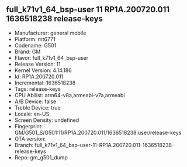 ## full_k71v1_64_bsp-user 11 RP1A.200720.011 1636518238 release-keys
- Manufacturer: general mobile
- Platform: mt6771
- Codename: G501
- Brand: GM
- Flavor: full_k71v1_64_bsp-user
- Release Version: 11
- Kernel Version: 4.14.186
- Id: RP1A.200720.011
- Incremental: 1636518238
- Tags: release-keys
- CPU Abilist: arm64-v8a,armeabi-v7a,armeabi
- A/B Device: false
- Treble Device: true
- Locale: en-US
- Screen Density: undefined
- Fingerprint: GM/G501_S/G501:11/RP1A.200720.011/1636518238:user/release-keys
- OTA version: 
- Branch: full_k71v1_64_bsp-user-11-RP1A.200720.011-1636518238-release-keys
- Repo: gm_g501_dump
